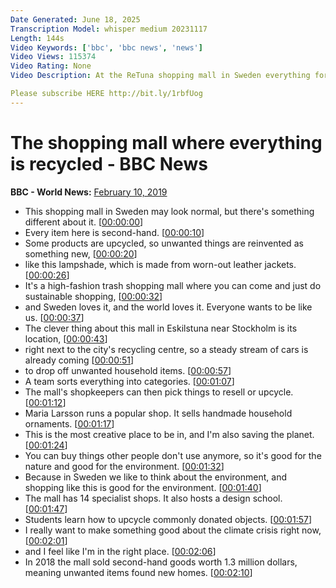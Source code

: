 ```yaml
---
Date Generated: June 18, 2025
Transcription Model: whisper medium 20231117
Length: 144s
Video Keywords: ['bbc', 'bbc news', 'news']
Video Views: 115374
Video Rating: None
Video Description: At the ReTuna shopping mall in Sweden everything for sale is recycled, thanks to its clever location.

Please subscribe HERE http://bit.ly/1rbfUog
---
```


# The shopping mall where everything is recycled - BBC News
**BBC - World News:** [February 10, 2019](https://www.youtube.com/watch?v=P-SVQTxQcrg)
*  This shopping mall in Sweden may look normal, but there's something different about it. [[00:00:00](https://www.youtube.com/watch?v=P-SVQTxQcrg&t=0.0s)]
*  Every item here is second-hand. [[00:00:10](https://www.youtube.com/watch?v=P-SVQTxQcrg&t=10.0s)]
*  Some products are upcycled, so unwanted things are reinvented as something new, [[00:00:20](https://www.youtube.com/watch?v=P-SVQTxQcrg&t=20.0s)]
*  like this lampshade, which is made from worn-out leather jackets. [[00:00:26](https://www.youtube.com/watch?v=P-SVQTxQcrg&t=26.0s)]
*  It's a high-fashion trash shopping mall where you can come and just do sustainable shopping, [[00:00:32](https://www.youtube.com/watch?v=P-SVQTxQcrg&t=32.0s)]
*  and Sweden loves it, and the world loves it. Everyone wants to be like us. [[00:00:37](https://www.youtube.com/watch?v=P-SVQTxQcrg&t=37.0s)]
*  The clever thing about this mall in Eskilstuna near Stockholm is its location, [[00:00:43](https://www.youtube.com/watch?v=P-SVQTxQcrg&t=43.0s)]
*  right next to the city's recycling centre, so a steady stream of cars is already coming [[00:00:51](https://www.youtube.com/watch?v=P-SVQTxQcrg&t=51.0s)]
*  to drop off unwanted household items. [[00:00:57](https://www.youtube.com/watch?v=P-SVQTxQcrg&t=57.0s)]
*  A team sorts everything into categories. [[00:01:07](https://www.youtube.com/watch?v=P-SVQTxQcrg&t=67.0s)]
*  The mall's shopkeepers can then pick things to resell or upcycle. [[00:01:12](https://www.youtube.com/watch?v=P-SVQTxQcrg&t=72.0s)]
*  Maria Larsson runs a popular shop. It sells handmade household ornaments. [[00:01:17](https://www.youtube.com/watch?v=P-SVQTxQcrg&t=77.0s)]
*  This is the most creative place to be in, and I'm also saving the planet. [[00:01:24](https://www.youtube.com/watch?v=P-SVQTxQcrg&t=84.0s)]
*  You can buy things other people don't use anymore, so it's good for the nature and good for the environment. [[00:01:32](https://www.youtube.com/watch?v=P-SVQTxQcrg&t=92.0s)]
*  Because in Sweden we like to think about the environment, and shopping like this is good for the environment. [[00:01:40](https://www.youtube.com/watch?v=P-SVQTxQcrg&t=100.0s)]
*  The mall has 14 specialist shops. It also hosts a design school. [[00:01:47](https://www.youtube.com/watch?v=P-SVQTxQcrg&t=107.0s)]
*  Students learn how to upcycle commonly donated objects. [[00:01:57](https://www.youtube.com/watch?v=P-SVQTxQcrg&t=117.0s)]
*  I really want to make something good about the climate crisis right now, [[00:02:01](https://www.youtube.com/watch?v=P-SVQTxQcrg&t=121.0s)]
*  and I feel like I'm in the right place. [[00:02:06](https://www.youtube.com/watch?v=P-SVQTxQcrg&t=126.0s)]
*  In 2018 the mall sold second-hand goods worth 1.3 million dollars, meaning unwanted items found new homes. [[00:02:10](https://www.youtube.com/watch?v=P-SVQTxQcrg&t=130.0s)]
